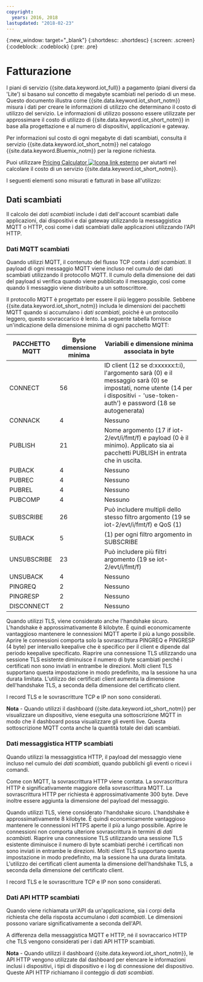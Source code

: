```yaml
---
copyright:
  years: 2016, 2018
lastupdated: "2018-02-23"
---
```

{:new_window: target="_blank"}
{:shortdesc: .shortdesc}
{:screen: .screen}
{:codeblock: .codeblock}
{:pre: .pre}

# Fatturazione

I piani di servizio {{site.data.keyword.iot_full}} a pagamento (piani diversi da 'Lite') si basano sul concetto di megabyte scambiati nel periodo di un mese.  Questo documento illustra come {{site.data.keyword.iot_short_notm}} misura i dati per creare le informazioni di utilizzo che determinano il costo di utilizzo del servizio.  Le informazioni di utilizzo possono essere utilizzate per approssimare il costo di utilizzo di {{site.data.keyword.iot_short_notm}} in base alla progettazione e al numero di dispositivi, applicazioni e gateway.

Per informazioni sul costo di ogni megabyte di dati scambiati, consulta il servizio {{site.data.keyword.iot_short_notm}} nel catalogo {{site.data.keyword.Bluemix_notm}} per la regione richiesta.

Puoi utilizzare [Pricing Calculator ![Icona link esterno](../../../icons/launch-glyph.svg "Icona link esterno")](http://iot-cost-calculator.ng.bluemix.net/) per aiutarti nel calcolare il costo di un servizio {{site.data.keyword.iot_short_notm}}.

I seguenti elementi sono misurati e fatturati in base all'utilizzo: 

## Dati scambiati
Il calcolo dei *dati scambiati* include i dati dell'account scambiati dalle applicazioni, dai dispositivi e dai gateway utilizzando la messaggistica MQTT o HTTP, così come i dati scambiati dalle applicazioni utilizzando l'API HTTP.

### Dati MQTT scambiati
Quando utilizzi MQTT, il contenuto del flusso TCP conta i *dati scambiati*.  Il payload di ogni messaggio MQTT viene incluso nel cumulo dei dati scambiati utilizzando il protocollo MQTT.  Il cumulo della dimensione dei dati del payload si verifica quando viene pubblicato il messaggio, così come quando li messaggio viene distribuito a un sottoscrittore.

Il protocollo MQTT è progettato per essere il più leggero possibile.  Sebbene {{site.data.keyword.iot_short_notm}} includa le dimensioni dei pacchetti MQTT quando si accumulano i *dati scambiati*, poiché è un protocollo leggero, questo sovraccarico è lento.  La seguente tabella fornisce un'indicazione della dimensione minima di ogni pacchetto MQTT:

|PACCHETTO MQTT                    |Byte dimensione minima  |Variabili e dimensione minima associata in byte|
|-------------------------------|--------------------|-------------------------------------------------|
|CONNECT                        |56                  |ID client (12 se d:xxxxxx:t:i), l'argomento sarà (0) e il messaggio sarà (0) se impostati, nome utente (14 per i dispositivi - 'use-token-auth') e password (18 se autogenerata)|
|CONNACK                        |4                   |Nessuno|
|PUBLISH                        |21                  |Nome argomento (17 if iot-2/evt/i/fmt/f) e payload (0 è il minimo).  Applicato sia ai pacchetti PUBLISH in entrata che in uscita.|
|PUBACK                         |4                   |Nessuno|
|PUBREC                         |4                   |Nessuno|
|PUBREL                         |4                   |Nessuno|
|PUBCOMP                        |4                   |Nessuno|
|SUBSCRIBE                      |26                  |Può includere multipli dello stesso filtro argomento (19 se iot-2/evt/i/fmt/f) e QoS (1)|
|SUBACK                         |5                   |(1) per ogni filtro argomento in SUBSCRIBE|
|UNSUBSCRIBE                    |23                  |Può includere più filtri argomento (19 se iot-2/evt/i/fmt/f)|
|UNSUBACK                       |4                   |Nessuno|
|PINGREQ                        |2                   |Nessuno|
|PINGRESP                       |2                   |Nessuno|
|DISCONNECT                     |2                   |Nessuno|

Quando utilizzi TLS, viene considerato anche l'handshake sicuro. L'handshake è approssimativamente 8 kilobyte. È quindi economicamente vantaggioso mantenere le connessioni MQTT aperte il più a lungo possibile. Aprire le connessioni comporta solo la sovrascrittura PINGREQ e PINGRESP (4 byte) per intervallo keepalive che è specifico per il client e dipende dal periodo keepalive specificato.  Riaprire una connessione TLS utilizzando una sessione TLS esistente diminuisce il numero di byte scambiati perché i certificati non sono inviati in entrambe le direzioni.  Molti client TLS supportano questa impostazione in modo predefinito, ma la sessione ha una durata limitata.  L'utilizzo dei certificati client aumenta la dimensione dell'handshake TLS, a seconda della dimensione del certificato client. 

I record TLS e le sovrascritture TCP e IP non sono considerati.

**Nota** - Quando utilizzi il dashboard {{site.data.keyword.iot_short_notm}} per visualizzare un dispositivo, viene eseguita una sottoscrizione MQTT in modo che il dashboard possa visualizzare gli eventi live.  Questa sottoscrizione MQTT conta anche la quantità totale dei dati scambiati.

### Dati messaggistica HTTP scambiati
Quando utilizzi la messaggistica HTTP, il payload del messaggio viene incluso nel cumulo dei *dati scambiati*, quando pubblichi gli eventi o ricevi i comandi.

Come con MQTT, la sovrascrittura HTTP viene contata.  La sovrascrittura HTTP è significativamente maggiore della sovrascrittura MQTT. La sovrascrittura HTTP per richiesta è approssimativamente 300 byte. Deve inoltre essere aggiunta la dimensione del payload del messaggio.

Quando utilizzi TLS, viene considerato l'handshake sicuro.  L'handshake è approssimativamente 8 kilobyte.  È quindi economicamente vantaggioso mantenere le connessioni HTTPS aperte il più a lungo possibile.  Aprire le connessioni non comporta ulteriore sovrascrittura in termini di *dati scambiati*.  Riaprire una connessione TLS utilizzando una sessione TLS esistente diminuisce il numero di byte scambiati perché i certificati non sono inviati in entrambe le direzioni.  Molti client TLS supportano questa impostazione in modo predefinito, ma la sessione ha una durata limitata.  L'utilizzo dei certificati client aumenta la dimensione dell'handshake TLS, a seconda della dimensione del certificato client.

I record TLS e le sovrascritture TCP e IP non sono considerati.

### Dati API HTTP scambiati
Quando viene richiamata un'API da un'applicazione, sia i corpi della richiesta che della risposta accumulano i *dati scambiati*.  Le dimensioni possono variare significativamente a seconda dell'API.

A differenza della messaggistica MQTT e HTTP, né il sovraccarico HTTP che TLS vengono considerati per i dati API HTTP scambiati.

**Nota** - Quando utilizzi il dashboard {{site.data.keyword.iot_short_notm}}, le API HTTP vengono utilizzate dal dashboard per elencare le informazioni inclusi i dispositivi, i tipi di dispositivo e i log di connessione del dispositivo.  Queste API HTTP richiamano il conteggio di *dati scambiati*.

<!-- ## Data Analyzed
The *data analyzed* calculation measures event data that is processed by the rules engine within the platform.  Data is considered processed by the rules engine when device events are evaluated by one or more rules, based on a specific device and event type. 
## Edge Data Analyzed
The *edge data analyzed* calculation measures event data that is processed on a gateway device by the {{site.data.keyword.iot_short_notm}} Edge Analytics Agent.  Data is considered processed by the edge agent when device events are evaluated by one or more edge rules, based on a specific device and event type.  -->
